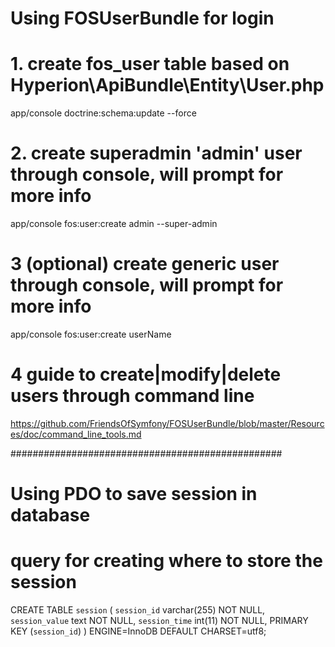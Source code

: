 # Using FOSUserBundle for login

# 1. create fos_user table based on Hyperion\ApiBundle\Entity\User.php
app/console doctrine:schema:update --force

# 2. create superadmin 'admin' user through console, will prompt for more info
app/console fos:user:create admin --super-admin

# 3 (optional) create generic user through console, will prompt for more info
app/console fos:user:create userName

# 4 guide to create|modify|delete users through command line
https://github.com/FriendsOfSymfony/FOSUserBundle/blob/master/Resources/doc/command_line_tools.md

#################################################

# Using PDO to save session in database
# query for creating where to store the session

CREATE TABLE `session` (
    `session_id` varchar(255) NOT NULL,
    `session_value` text NOT NULL,
    `session_time` int(11) NOT NULL,
    PRIMARY KEY (`session_id`)
) ENGINE=InnoDB DEFAULT CHARSET=utf8;

